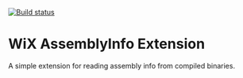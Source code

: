 [![Build status](https://ci.appveyor.com/api/projects/status/uj5x92ecam5f7b5n?svg=true)](https://ci.appveyor.com/project/aivascu/wix-assemblyinfo)

# WiX AssemblyInfo Extension
A simple extension for reading assembly info from compiled binaries.